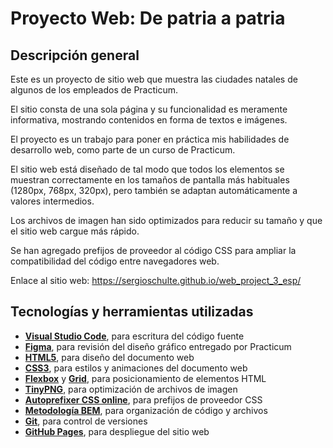 # Proyecto Web: De patria a patria

## Descripción general

Este es un proyecto de sitio web que muestra las ciudades natales de algunos de los empleados de Practicum.

El sitio consta de una sola página y su funcionalidad es meramente informativa, mostrando contenidos en forma de textos e imágenes.

El proyecto es un trabajo para poner en práctica mis habilidades de desarrollo web, como parte de un curso de Practicum.

El sitio web está diseñado de tal modo que todos los elementos se muestran correctamente en los tamaños de pantalla más habituales (1280px, 768px, 320px), pero también se adaptan automáticamente a valores intermedios.

Los archivos de imagen han sido optimizados para reducir su tamaño y que el sitio web cargue más rápido.

Se han agregado prefijos de proveedor al código CSS para ampliar la compatibilidad del código entre navegadores web.

Enlace al sitio web:
https://sergioschulte.github.io/web_project_3_esp/

## Tecnologías y herramientas utilizadas

- [**Visual Studio Code**](https://code.visualstudio.com/), para escritura del código fuente
- [**Figma**](https://figma.com/), para revisión del diseño gráfico entregado por Practicum
- [**HTML5**](https://html.spec.whatwg.org/), para diseño del documento web
- [**CSS3**](https://www.w3.org/TR/CSS/), para estilos y animaciones del documento web
- [**Flexbox**](https://developer.mozilla.org/en-US/docs/Web/CSS/CSS_Flexible_Box_Layout) y [**Grid**](https://developer.mozilla.org/en-US/docs/Web/CSS/CSS_Grid_Layout), para posicionamiento de elementos HTML
- [**TinyPNG**](https://tinypng.com/), para optimización de archivos de imagen
- [**Autoprefixer CSS online**](https://autoprefixer.github.io/), para prefijos de proveedor CSS
- [**Metodología BEM**](https://en.bem.info/), para organización de código y archivos
- [**Git**](https://git-scm.com/), para control de versiones
- [**GitHub Pages**](https://pages.github.com/), para despliegue del sitio web
